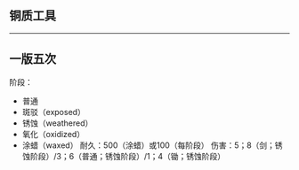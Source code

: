 ## 铜质工具
---
一版五次
---

阶段：
- 普通
- 斑驳（exposed）
- 锈蚀（weathered）
- 氧化（oxidized）
- 涂蜡（waxed）
耐久：500（涂蜡）或100（每阶段）
伤害：5；8（剑；锈蚀阶段）/3；6（普通；锈蚀阶段）/1；4（锄；锈蚀阶段）